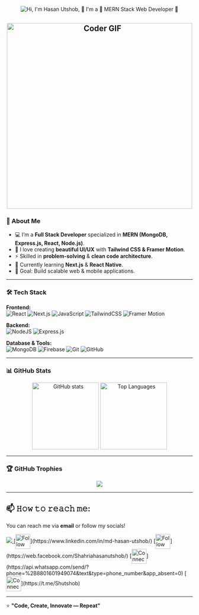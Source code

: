 <p align="center">
  <img src="https://i.ibb.co.com/ywGkVzW/Navy-Blue-Geometric-Technology-Linked-In-Banner.png" alt="Hi, I'm Hasan Utshob, 👋 I'm a 🚀  MERN Stack Web Developer 🚀">
</p>
<h2 align="center">
 <abc>
    <img src="https://media.giphy.com/media/SWoSkN6DxTszqIKEqv/giphy.gif" alt="Coder GIF" width="500">
 </abc>
</h2> 

### 🚀 About Me
- 💻 I’m a **Full Stack Developer** specialized in **MERN (MongoDB, Express.js, React, Node.js)**.
- 🎨 I love creating **beautiful UI/UX** with **Tailwind CSS & Framer Motion**.
- ⚡ Skilled in **problem-solving** & **clean code architecture**.
- 🌱 Currently learning **Next.js** & **React Native**.
- 🎯 Goal: Build scalable web & mobile applications.

---

### 🛠️ Tech Stack
**Frontend:**  
![React](https://img.shields.io/badge/React-20232A?style=for-the-badge&logo=react&logoColor=61DAFB)
![Next.js](https://img.shields.io/badge/Next.js-000000?style=for-the-badge&logo=nextdotjs&logoColor=white)
![JavaScript](https://img.shields.io/badge/JavaScript-323330?style=for-the-badge&logo=javascript&logoColor=F7DF1E)
![TailwindCSS](https://img.shields.io/badge/Tailwind_CSS-38B2AC?style=for-the-badge&logo=tailwind-css&logoColor=white)
![Framer Motion](https://img.shields.io/badge/Framer_Motion-black?style=for-the-badge&logo=framer&logoColor=blue)

**Backend:**  
![NodeJS](https://img.shields.io/badge/Node.js-339933?style=for-the-badge&logo=nodedotjs&logoColor=white)
![Express.js](https://img.shields.io/badge/Express.js-404D59?style=for-the-badge)

**Database & Tools:**  
![MongoDB](https://img.shields.io/badge/MongoDB-4EA94B?style=for-the-badge&logo=mongodb&logoColor=white)
![Firebase](https://img.shields.io/badge/Firebase-ffca28?style=for-the-badge&logo=firebase&logoColor=black)
![Git](https://img.shields.io/badge/Git-F05033?style=for-the-badge&logo=git&logoColor=white)
![GitHub](https://img.shields.io/badge/GitHub-100000?style=for-the-badge&logo=github&logoColor=white)

---

### 📊 GitHub Stats
<p align="center">
  <img src="https://github-readme-stats.vercel.app/api?username=HasanUtshob&show_icons=true&theme=radical" alt="GitHub stats" height="180px"/>
  <img src="https://github-readme-stats.vercel.app/api/top-langs/?username=HasanUtshob&layout=compact&theme=radical" alt="Top Languages" height="180px"/>
</p>

---

### 🏆 GitHub Trophies
<p align="center">
  <img src="https://github-profile-trophy.vercel.app/?username=HasanUtshob&theme=radical&no-frame=true&no-bg=true&margin-w=4"/>
</p>

---

## 📫 𝙷𝚘𝚠 𝚝𝚘 𝚛𝚎𝚊𝚌𝚑 𝚖𝚎:
You can reach me via **email** or follow my socials!

<a href="mailto:shutshob@gmail.com" target="_blank">
    <img src="https://img.shields.io/badge/Gmail-D14836?style=for-the-badge&logo=gmail&logoColor=white"/>
</a>
[<img src="https://raw.githubusercontent.com/Raymo111/Raymo111/master/socials/linkedin.png" height="40em" align="center" alt="Follow Hasan Utshob on LinkedIn" title="Follow Hasan Utshob on LinkedIn"/>](https://www.linkedin.com/in/md-hasan-utshob/)
[<img src="https://upload.wikimedia.org/wikipedia/commons/thumb/f/fb/Facebook_icon_2013.svg/300px-Facebook_icon_2013.svg.png?20161223201621" height="40em" align="center" alt="Follow Hasan Utshob on Facebook" title="Follow Hasan Utshob on Facebook"/>](https://web.facebook.com/Shahriahasanutshob/)
[<img src="https://upload.wikimedia.org/wikipedia/commons/6/6b/WhatsApp.svg" height="40em" align="center" alt="Connect Hasan Utshob on Whatsapp" title="Connect Hasan Utshob on Whatsapp"/>](https://api.whatsapp.com/send/?phone=%2B8801601949074&text&type=phone_number&app_absent=0)
[<img src="https://upload.wikimedia.org/wikipedia/commons/8/82/Telegram_logo.svg" height="40em" align="center" alt="Connect Hasan Utshob on Telegram" title="Connect Hasan Utshob on Telegram"/>](https://t.me/Shutshob)


---

⭐ **"Code, Create, Innovate — Repeat"**
